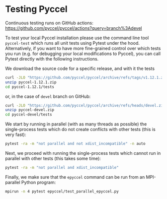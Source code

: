 # Testing Pyccel

Continuous testing runs on GitHub actions: <https://github.com/pyccel/pyccel/actions?query=branch%3Adevel>

To test your local Pyccel installation please use the command line tool `pyccel-test` which runs all unit tests using Pytest under the hood. Alternatively, if you want to have more fine-grained control over which tests you run (e.g. for debugging your local modifications to Pyccel), you can call Pytest directly with the following instructions.

We download the source code for a specific release, and with it the tests

```sh
curl -JLO "https://github.com/pyccel/pyccel/archive/refs/tags/v1.12.1.zip"
unzip pyccel-1.12.1.zip
cd pyccel-1.12.1/tests
```

or, in the case of `devel` branch on GitHub:

```sh
curl -JLO "https://github.com/pyccel/pyccel/archive/refs/heads/devel.zip"
unzip pyccel-devel.zip
cd pyccel-devel/tests
```

We start by running in parallel (with as many threads as possible) the single-process tests which do not create conflicts with other tests (this is very fast):

```sh
pytest -ra -m "not parallel and not xdist_incompatible" -n auto
```

Next, we proceed with running the single-process tests which cannot run in parallel with other tests (this takes some time):

```sh
pytest -ra -m "not parallel and xdist_incompatible"
```

Finally, we make sure that the `epyccel` command can be run from an MPI-parallel Python program:

```sh
mpirun -n 4 pytest epyccel/test_parallel_epyccel.py
```